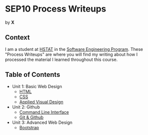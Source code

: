 # SEP10 Process Writeups
by **X**

## Context
I am a student at [HSTAT](https://www.hstat.org/) in the [Software Engineering Program](https://hstatsep.github.io/). These "Process Writeups" are where you will find my writing about how I processed the material I learned throughout this course.

## Table of Contents
* Unit 1: Basic Web Design
  * [HTML](01-basic-wd/html-writeup.md)
  * [CSS](01-basic-wd/css-writeup.md)
  * [Applied Visual Design](01-basic-wd/avd-writeup.md)
* Unit 2: Github
  * [Command Line Interface](02-github/cli-writeup.md)
  * [Git & Github](02-github/github-writeup.md)
* Unit 3: Advanced Web Design
  * [Bootstrap](03-advanced-wd/bootstrap-writeup.md)